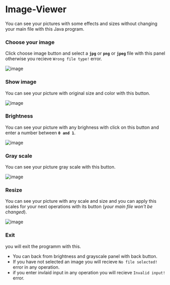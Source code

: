 # Image-Viewer
You can see your pictures with some effects and sizes without changing your main file with this Java program.

### Choose your image
Click choose image button and select a **`jpg`** or **`png`** or **`jpeg`** file with this panel otherwise you recieve `Wrong file type!` error.

![image](https://github.com/MohammadSadeghh/Image-Viewer/assets/161203012/93d2dea3-50dd-48d1-8d0f-dc6761945f21)

### Show image
You can see your picture with original size and color with this button.

![image](https://github.com/MohammadSadeghh/Image-Viewer/assets/161203012/1dc99d85-1fd4-4c7c-a93d-523347186f15)

### Brightness
You can see your picture with any brighness with click on this button and enter a number between **`0 and 1`**.

![image](https://github.com/MohammadSadeghh/Image-Viewer/assets/161203012/7fddaa48-8e6e-4657-9c66-fc2491bc0a9e)


### Gray scale
You can see your picture gray scale with this button.

![image](https://github.com/MohammadSadeghh/Image-Viewer/assets/161203012/11db4d66-2569-4d67-8efd-8e3169d680d4)

### Resize
You can see your picture with any scale and size and you can apply this scales for your next operations with its button (*your main file won't be changed*).

![image](https://github.com/MohammadSadeghh/Image-Viewer/assets/161203012/56a13f92-ec2f-4862-bd6b-9ed596b6cd6e)

### Exit
you will exit the programm with this.

- You can back from brightness and grayscale panel with back button.
- If you have not selected an image you will recieve `No file selected!` error in any operation.
- if you enter invlaid input in any operation you will recieve `Invalid input!` error.






